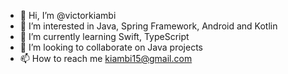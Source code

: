 - 👋 Hi, I’m @victorkiambi
- 👀 I’m interested in Java, Spring Framework, Android and Kotlin
- 🌱 I’m currently learning Swift, TypeScript
- 💞️ I’m looking to collaborate on Java projects
- 📫 How to reach me kiambi15@gmail.com

<!---
victorkiambi/victorkiambi is a ✨ special ✨ repository because its `README.md` (this file) appears on your GitHub profile.
You can click the Preview link to take a look at your changes.
--->
